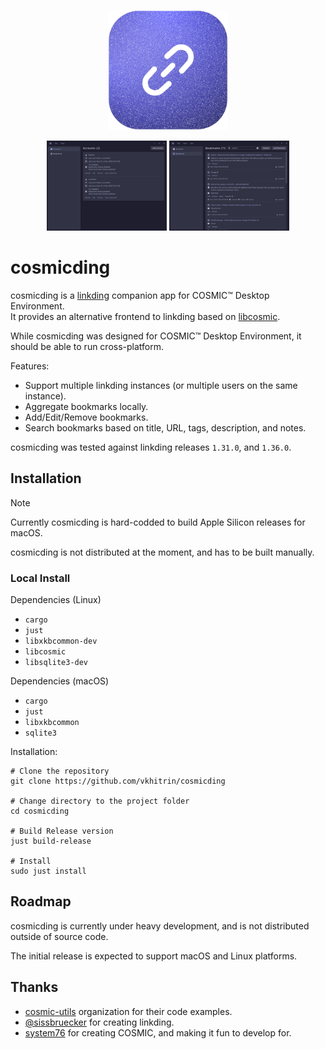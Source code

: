<p align="center">
  <img alt="cosmicding logo" src="./res/linux/icons/hicolor/256x256/apps/com.vkhitrin.cosmicding.png" alt="Logo" height="192px" width="192px">
</p>

<p align="center">
    <img alt="cosmicding accounts page" src="./res/screenshots/accounts.png" width="192">
    <img alt="cosmicding bookmarks page" src="./res/screenshots/bookmarks.png" width="192">
</p>

# cosmicding

cosmicding is a [linkding](https://github.com/sissbruecker/linkding) companion app for COSMIC™ Desktop Environment.  
It provides an alternative frontend to linkding based on [libcosmic](https://github.com/pop-os/libcosmic).

While cosmicding was designed for COSMIC™ Desktop Environment, it should be able to run cross-platform.

Features:

- Support multiple linkding instances (or multiple users on the same instance).
- Aggregate bookmarks locally.
- Add/Edit/Remove bookmarks.
- Search bookmarks based on title, URL, tags, description, and notes.

cosmicding was tested against linkding releases `1.31.0`, and `1.36.0`.

## Installation

> [!NOTE]
> Currently cosmicding is hard-codded to build Apple Silicon releases for macOS.

cosmicding is not distributed at the moment, and has to be built manually.

### Local Install

Dependencies (Linux)

- `cargo`
- `just`
- `libxkbcommon-dev`
- `libcosmic`
- `libsqlite3-dev`

Dependencies (macOS)

- `cargo`
- `just`
- `libxkbcommon`
- `sqlite3`

Installation:

```shell
# Clone the repository
git clone https://github.com/vkhitrin/cosmicding

# Change directory to the project folder
cd cosmicding

# Build Release version
just build-release

# Install
sudo just install
```

## Roadmap

cosmicding is currently under heavy development, and is not distributed outside of source code.

The initial release is expected to support macOS and Linux platforms.

## Thanks

- [cosmic-utils](https://github.com/cosmic-utils) organization for their code examples.
- [@sissbruecker](https://github.com/sissbruecker) for creating linkding.
- [system76](https://system76.com) for creating COSMIC, and making it fun to develop for.

